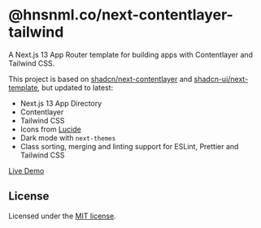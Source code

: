 # @hnsnml.co/next-contentlayer-tailwind

A Next.js 13 App Router template for building apps with Contentlayer and Tailwind CSS.

This project is based on [shadcn/next-contentlayer](https://github.com/shadcn/next-contentlayer) and [shadcn-ui/next-template](https://github.com/shadcn-ui/next-template), but updated to latest:

- Next.js 13 App Directory
- Contentlayer
- Tailwind CSS
- Icons from [Lucide](https://lucide.dev/)
- Dark mode with `next-themes`
- Class sorting, merging and linting support for ESLint, Prettier and Tailwind CSS

[Live Demo](https://hnsnmlco-next-contentlayer-tailwind.vercel.app/)

## License

Licensed under the [MIT license](https://github.com/hensonmel/hnsnmlco-next-contentlayer-tailwind/blob/master/LICENSE.md).

